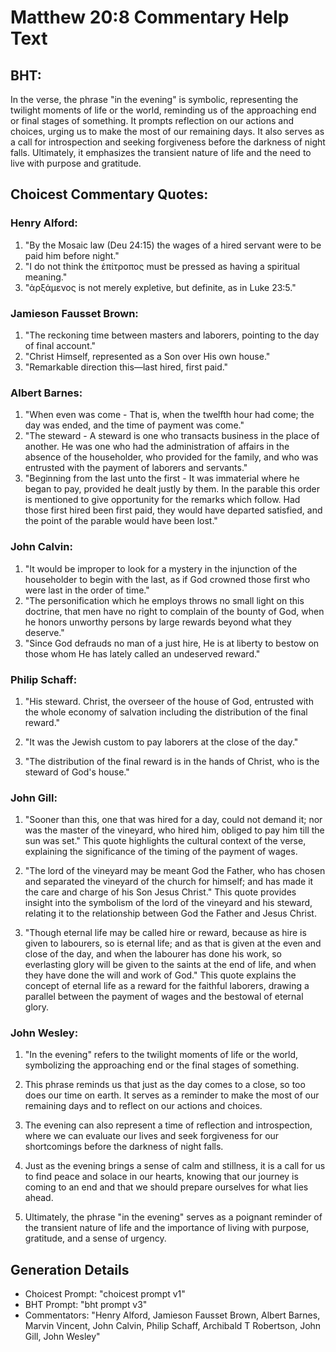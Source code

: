 # Matthew 20:8 Commentary Help Text

## BHT:
In the verse, the phrase "in the evening" is symbolic, representing the twilight moments of life or the world, reminding us of the approaching end or final stages of something. It prompts reflection on our actions and choices, urging us to make the most of our remaining days. It also serves as a call for introspection and seeking forgiveness before the darkness of night falls. Ultimately, it emphasizes the transient nature of life and the need to live with purpose and gratitude.

## Choicest Commentary Quotes:
### Henry Alford:
1. "By the Mosaic law (Deu 24:15) the wages of a hired servant were to be paid him before night." 
2. "I do not think the ἐπίτροπος must be pressed as having a spiritual meaning." 
3. "ἀρξάμενος is not merely expletive, but definite, as in Luke 23:5."

### Jamieson Fausset Brown:
1. "The reckoning time between masters and laborers, pointing to the day of final account."
2. "Christ Himself, represented as a Son over His own house."
3. "Remarkable direction this—last hired, first paid."

### Albert Barnes:
1. "When even was come - That is, when the twelfth hour had come; the day was ended, and the time of payment was come."
2. "The steward - A steward is one who transacts business in the place of another. He was one who had the administration of affairs in the absence of the householder, who provided for the family, and who was entrusted with the payment of laborers and servants."
3. "Beginning from the last unto the first - It was immaterial where he began to pay, provided he dealt justly by them. In the parable this order is mentioned to give opportunity for the remarks which follow. Had those first hired been first paid, they would have departed satisfied, and the point of the parable would have been lost."

### John Calvin:
1. "It would be improper to look for a mystery in the injunction of the householder to begin with the last, as if God crowned those first who were last in the order of time."
2. "The personification which he employs throws no small light on this doctrine, that men have no right to complain of the bounty of God, when he honors unworthy persons by large rewards beyond what they deserve."
3. "Since God defrauds no man of a just hire, He is at liberty to bestow on those whom He has lately called an undeserved reward."

### Philip Schaff:
1. "His steward. Christ, the overseer of the house of God, entrusted with the whole economy of salvation including the distribution of the final reward." 

2. "It was the Jewish custom to pay laborers at the close of the day." 

3. "The distribution of the final reward is in the hands of Christ, who is the steward of God's house."

### John Gill:
1. "Sooner than this, one that was hired for a day, could not demand it; nor was the master of the vineyard, who hired him, obliged to pay him till the sun was set." This quote highlights the cultural context of the verse, explaining the significance of the timing of the payment of wages.

2. "The lord of the vineyard may be meant God the Father, who has chosen and separated the vineyard of the church for himself; and has made it the care and charge of his Son Jesus Christ." This quote provides insight into the symbolism of the lord of the vineyard and his steward, relating it to the relationship between God the Father and Jesus Christ.

3. "Though eternal life may be called hire or reward, because as hire is given to labourers, so is eternal life; and as that is given at the even and close of the day, and when the labourer has done his work, so everlasting glory will be given to the saints at the end of life, and when they have done the will and work of God." This quote explains the concept of eternal life as a reward for the faithful laborers, drawing a parallel between the payment of wages and the bestowal of eternal glory.

### John Wesley:
1. "In the evening" refers to the twilight moments of life or the world, symbolizing the approaching end or the final stages of something.

2. This phrase reminds us that just as the day comes to a close, so too does our time on earth. It serves as a reminder to make the most of our remaining days and to reflect on our actions and choices.

3. The evening can also represent a time of reflection and introspection, where we can evaluate our lives and seek forgiveness for our shortcomings before the darkness of night falls.

4. Just as the evening brings a sense of calm and stillness, it is a call for us to find peace and solace in our hearts, knowing that our journey is coming to an end and that we should prepare ourselves for what lies ahead.

5. Ultimately, the phrase "in the evening" serves as a poignant reminder of the transient nature of life and the importance of living with purpose, gratitude, and a sense of urgency.


## Generation Details
- Choicest Prompt: "choicest prompt v1"
- BHT Prompt: "bht prompt v3"
- Commentators: "Henry Alford, Jamieson Fausset Brown, Albert Barnes, Marvin Vincent, John Calvin, Philip Schaff, Archibald T Robertson, John Gill, John Wesley"
